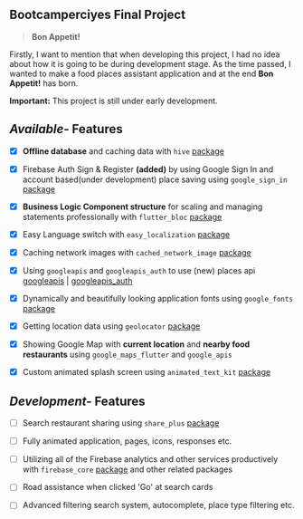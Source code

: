 ## **Bootcamperciyes Final Project**

> **Bon Appetit!**

Firstly, I want to mention that when developing this project, I had no idea about how it is going to be during development stage. As the time passed, I wanted to make a food places assistant application and at the end **Bon Appetit!** has born.

**Important:** This project is still under early development.

## _Available-_ Features

- [x] **Offline database** and caching data with `hive` [package](https://pub.dev/packages/hive)

- [x] Firebase Auth Sign & Register **(added)** by using Google Sign In and account based(under development) place saving using `google_sign_in` [package](https://pub.dev/packages/google_sign_in)

- [x] **Business Logic Component structure** for scaling and managing statements professionally with `flutter_bloc` [package](https://pub.dev/packages/flutter_bloc)

- [x] Easy Language switch with `easy_localization` [package](https://pub.dev/packages/easy_localization)

- [x] Caching network images with `cached_network_image` [package](https://pub.dev/packages/cached_network_image)

- [x] Using `googleapis` and `googleapis_auth` to use (new) places api [googleapis](https://pub.dev/packages/googleapis) | [googleapis_auth](https://pub.dev/packages/googleapis_auth)

- [x] Dynamically and beautifully looking application fonts using `google_fonts` [package](https://pub.dev/packages/google_fonts)

- [x] Getting location data using `geolocator` [package](https://pub.dev/packages/geolocator)

- [x] Showing Google Map with **current location** and **nearby food restaurants** using `google_maps_flutter` and `google_apis`

- [x] Custom animated splash screen using `animated_text_kit` [package](https://pub.dev/packages/animated_text_kit)

## _Development-_ Features

- [ ] Search restaurant sharing using `share_plus` [package](https://pub.dev/packages/share_plus)

- [ ] Fully animated application, pages, icons, responses etc.

- [ ] Utilizing all of the Firebase analytics and other services productively with `firebase_core` [package](https://pub.dev/packages/firebase_core) and other related packages

- [ ] Road assistance when clicked 'Go' at search cards

- [ ] Advanced filtering search system, autocomplete, place type filtering etc.
